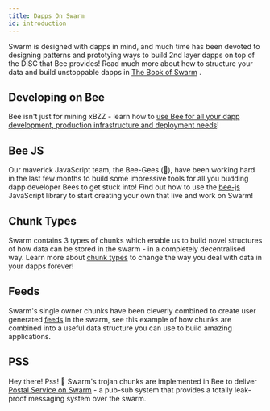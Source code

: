 ```yaml
---
title: Dapps On Swarm
id: introduction
---
```


Swarm is designed with dapps in mind, and much time has been devoted to designing patterns and prototying ways to build 2nd layer dapps on top of the DISC that Bee provides! Read much more about how to structure your data and build unstoppable dapps in <a href="/the-book-of-swarm.pdf" target="_blank" rel="noopener noreferrer">The Book of Swarm</a> .

## Developing on Bee

Bee isn't just for mining xBZZ - learn how to [use Bee for all your dapp development, production infrastructure and deployment needs](/docs/develop/dapps-on-swarm/develop-on-bee)!

## Bee JS

Our maverick JavaScript team, the Bee-Gees (🕺), have been working hard in the last few months to build some impressive tools for all you budding dapp developer Bees to get stuck into! Find out how to use the [bee-js](/docs/develop/dapps-on-swarm/bee-js) JavaScript library to start creating your own that live and work on Swarm!

## Chunk Types

Swarm contains 3 types of chunks which enable us to build novel
structures of how data can be stored in the swarm - in a completely
decentralised way. Learn more about
[chunk types](/docs/develop/dapps-on-swarm/chunk-types)
to change the way you deal with data in your dapps forever!

## Feeds

Swarm's single owner chunks have been cleverly combined to create user
generated [feeds](/docs/develop/dapps-on-swarm/feeds) in the swarm, see this
example of how chunks are combined into a useful data structure you
can use to build amazing applications.

## PSS

Hey there! Pss! 🤫 Swarm's trojan chunks are implemented in Bee to
deliver [Postal Service on Swarm](/docs/develop/dapps-on-swarm/pss) - a
pub-sub system that provides a totally leak-proof messaging system
over the swarm.
